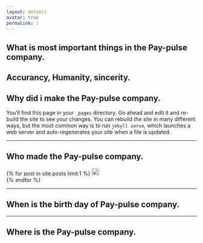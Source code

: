 ```yaml
---
layout: default
avatar: true
permalink: /
---
```

## What is most important things in the Pay-pulse company.

Accurancy, Humanity, sincerity. 
---

## Why did i make the Pay-pulse company.
You’ll find this page in your `_pages` directory. Go ahead and edit it and re-build the site to see your changes. You can rebuild the site in many different ways, but the most common way is to run `jekyll serve`, which launches a web server and auto-regenerates your site when a file is updated.

---
## Who made the Pay-pulse company.
{% for post in site.posts limit:1 %}
  <img src="https://paypulse.github.io/assets/images/test.jpg" width = "20" height ="20" />  
{% endfor %}

---
## When is the birth day of Pay-pulse company.

---
## Where is the Pay-pulse company.
